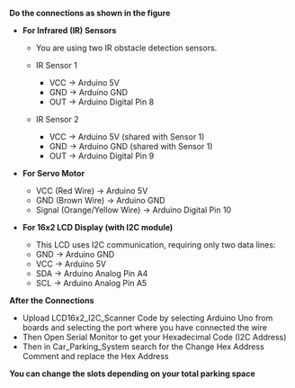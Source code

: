 **Do the connections as shown in the figure**
- **For Infrared (IR) Sensors**
  - You are using two IR obstacle detection sensors.
  - IR Sensor 1
    - VCC → Arduino 5V
    - GND → Arduino GND
    - OUT → Arduino Digital Pin 8

  - IR Sensor 2
    - VCC → Arduino 5V (shared with Sensor 1)
    - GND → Arduino GND (shared with Sensor 1)
    - OUT → Arduino Digital Pin 9

- **For Servo Motor**
  - VCC (Red Wire) → Arduino 5V
  - GND (Brown Wire) → Arduino GND
  - Signal (Orange/Yellow Wire) → Arduino Digital Pin 10

- **For 16x2 LCD Display (with I2C module)**
  - This LCD uses I2C communication, requiring only two data lines:
  - GND → Arduino GND
  - VCC → Arduino 5V
  - SDA → Arduino Analog Pin A4
  - SCL → Arduino Analog Pin A5

**After the Connections**
- Upload LCD16x2_I2C_Scanner Code by selecting Arduino Uno from boards and selecting the port where you have connected the wire
- Then Open Serial Monitor to get your Hexadecimal Code (I2C Address)
- Then in Car_Parking_System search for the Change Hex Address Comment and replace the Hex Address

**You can change the slots depending on your total parking space**
